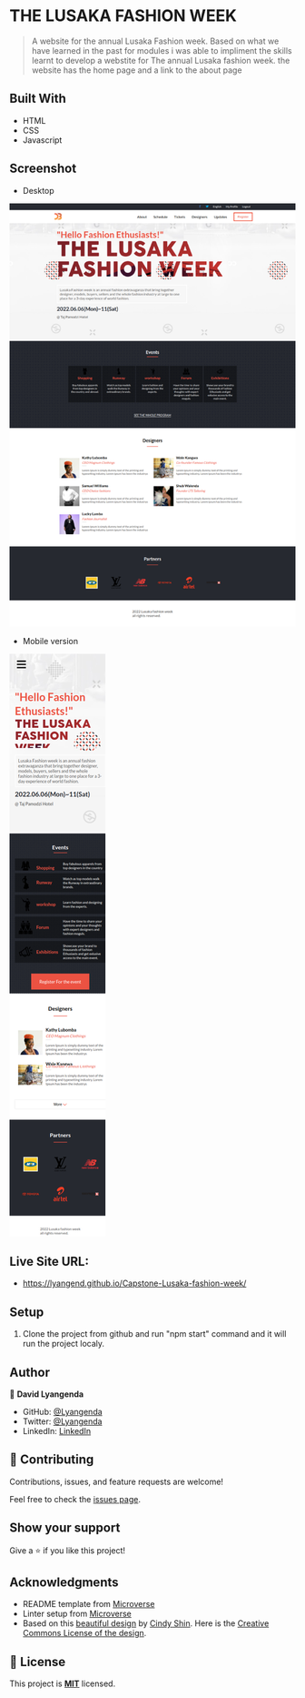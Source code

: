 # THE LUSAKA FASHION WEEK

> A website for the annual Lusaka Fashion week. 
>Based on what we have learned in the past for modules i was able to impliment the skills learnt to develop a webstite for 
>The annual Lusaka fashion week.
>the website has the home page and a link to the about page


## Built With

- HTML
- CSS
- Javascript

## Screenshot
* Desktop

![Screenshot from 2022-03-11](./images/desktop1.png)

* Mobile version

![Screenshot from 2022-03-11](./images/mobile1.png)



## Live Site URL: 

- https://lyangend.github.io/Capstone-Lusaka-fashion-week/

## Setup

1. Clone the project from github and run "npm start" command and it will run the project localy.


## Author

👤 **David Lyangenda**

- GitHub: [@Lyangenda](https://github.com/LYANGEND)
- Twitter: [@Lyangenda](https://twitter.com/david_lyangenda)
- LinkedIn: [LinkedIn](https://www.linkedin.com/in/david-lyangenda-623087151/)


## 🤝 Contributing

Contributions, issues, and feature requests are welcome!

Feel free to check the [issues page](../../issues/).

## Show your support

Give a ⭐️ if you like this project!

## Acknowledgments

- README template from [Microverse](https://github.com/microverseinc/readme-template)
- Linter setup from [Microverse](https://github.com/microverseinc/linters-config/tree/master/html-css)
- Based on this [beautiful design](<https://www.behance.net/gallery/29845175/CC-Global-Summit-2015>) by [Cindy Shin](<https://www.behance.net/adagio07>). Here is the [Creative Commons License of the design](<https://creativecommons.org/licenses/by-nc/4.0/>). 

## 📝 License

This project is **[MIT](./LICENSE.md)** licensed.
